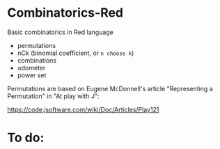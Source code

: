 # Combinatorics-Red
Basic combinatorics in Red language

* permutations
* nCk  (binomial coefficient, or `n choose k`)
* combinations
* odometer
* power set

Permutations are based on Eugene McDonnell's article "Representing a Permutation" in  "At play with J":

https://code.jsoftware.com/wiki/Doc/Articles/Play121


# To do:


